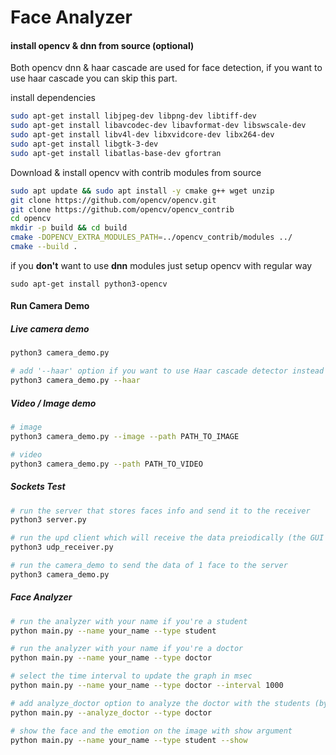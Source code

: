 
# Face Analyzer


#### install opencv & dnn from source (optional)
Both opencv dnn & haar cascade are used for face detection, if you want to use haar cascade you can skip this part.

install dependencies
```bash
sudo apt-get install libjpeg-dev libpng-dev libtiff-dev
sudo apt-get install libavcodec-dev libavformat-dev libswscale-dev
sudo apt-get install libv4l-dev libxvidcore-dev libx264-dev
sudo apt-get install libgtk-3-dev
sudo apt-get install libatlas-base-dev gfortran
```
Download & install opencv with contrib modules from source
```bash
sudo apt update && sudo apt install -y cmake g++ wget unzip
git clone https://github.com/opencv/opencv.git
git clone https://github.com/opencv/opencv_contrib
cd opencv
mkdir -p build && cd build
cmake -DOPENCV_EXTRA_MODULES_PATH=../opencv_contrib/modules ../
cmake --build .
```

if you **don't** want to use **dnn** modules just setup opencv with regular way
```
sudo apt-get install python3-opencv
```

#### Run Camera Demo
##### Live camera demo
```bash
python3 camera_demo.py

# add '--haar' option if you want to use Haar cascade detector instead of dnn opencv face detector
python3 camera_demo.py --haar
```

##### Video / Image demo
```bash
# image
python3 camera_demo.py --image --path PATH_TO_IMAGE

# video
python3 camera_demo.py --path PATH_TO_VIDEO
```


##### Sockets Test
```bash
# run the server that stores faces info and send it to the receiver
python3 server.py

# run the upd client which will receive the data preiodically (the GUI or the meeting organizer)
python3 udp_receiver.py

# run the camera_demo to send the data of 1 face to the server
python3 camera_demo.py
```

##### Face Analyzer
```bash
# run the analyzer with your name if you're a student
python main.py --name your_name --type student

# run the analyzer with your name if you're a doctor
python main.py --name your_name --type doctor

# select the time interval to update the graph in msec
python main.py --name your_name --type doctor --interval 1000

# add analyze_doctor option to analyze the doctor with the students (by default it is false)
python main.py --analyze_doctor --type doctor

# show the face and the emotion on the image with show argument
python main.py --name your_name --type student --show
```